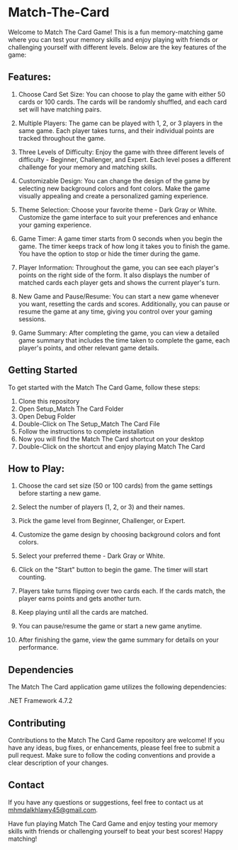 # Match-The-Card

Welcome to Match The Card Game! This is a fun memory-matching game where you can test your memory skills and enjoy playing with friends or challenging yourself with different levels. Below are the key features of the game:

## Features:

1) Choose Card Set Size: You can choose to play the game with either 50 cards or 100 cards. The cards will be randomly shuffled, and each card set will have matching pairs.

2) Multiple Players: The game can be played with 1, 2, or 3 players in the same game. Each player takes turns, and their individual points are tracked throughout the game.

3) Three Levels of Difficulty: Enjoy the game with three different levels of difficulty - Beginner, Challenger, and Expert. Each level poses a different challenge for your memory and matching skills.

4) Customizable Design: You can change the design of the game by selecting new background colors and font colors. Make the game visually appealing and create a personalized gaming experience.

5) Theme Selection: Choose your favorite theme - Dark Gray or White. Customize the game interface to suit your preferences and enhance your gaming experience.

6) Game Timer: A game timer starts from 0 seconds when you begin the game. The timer keeps track of how long it takes you to finish the game. You have the option to stop or hide the timer during the game.

7) Player Information: Throughout the game, you can see each player's points on the right side of the form. It also displays the number of matched cards each player gets and shows the current player's turn.

8) New Game and Pause/Resume: You can start a new game whenever you want, resetting the cards and scores. Additionally, you can pause or resume the game at any time, giving you control over your gaming sessions.

9) Game Summary: After completing the game, you can view a detailed game summary that includes the time taken to complete the game, each player's points, and other relevant game details.

## Getting Started

To get started with the Match The Card Game, follow these steps:

1. Clone this repository 
2. Open Setup_Match The Card Folder
3. Open Debug Folder
4. Double-Click on The Setup_Match The Card File
5. Follow the instructions to complete installation
6. Now you will find the Match The Card shortcut on your desktop
7. Double-Click on the shortcut and enjoy playing Match The Card

## How to Play:

1. Choose the card set size (50 or 100 cards) from the game settings before starting a new game.

2. Select the number of players (1, 2, or 3) and their names.

3. Pick the game level from Beginner, Challenger, or Expert.

4. Customize the game design by choosing background colors and font colors.

5. Select your preferred theme - Dark Gray or White.

6. Click on the "Start" button to begin the game. The timer will start counting.

7. Players take turns flipping over two cards each. If the cards match, the player earns points and gets another turn.

8. Keep playing until all the cards are matched.

9. You can pause/resume the game or start a new game anytime.

10. After finishing the game, view the game summary for details on your performance.

## Dependencies

The Match The Card application game utilizes the following dependencies:

.NET Framework 4.7.2 

## Contributing

Contributions to the Match The Card Game repository are welcome! If you have any ideas, bug fixes, or enhancements, please feel free to submit a pull request. Make sure to follow the coding conventions and provide a clear description of your changes.

## Contact

If you have any questions or suggestions, feel free to contact us at mhmdalkhlawy45@gmail.com.

Have fun playing Match The Card Game and enjoy testing your memory skills with friends or challenging yourself to beat your best scores! Happy matching!